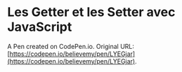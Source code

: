 # Les Getter et les Setter avec JavaScript

A Pen created on CodePen.io. Original URL: [https://codepen.io/believemy/pen/LYEGjar](https://codepen.io/believemy/pen/LYEGjar).


